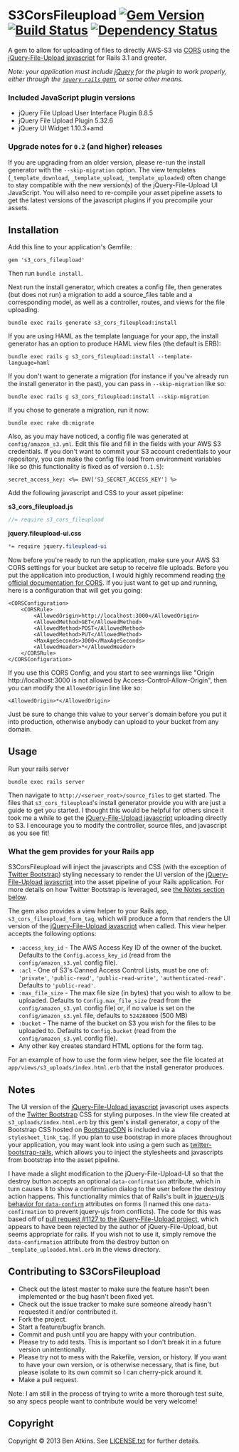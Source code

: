 # S3CorsFileupload [![Gem Version](https://badge.fury.io/rb/s3_cors_fileupload.png)](http://badge.fury.io/rb/s3_cors_fileupload) [![Build Status](https://travis-ci.org/fullbridge-batkins/s3_cors_fileupload.png?branch=master)](https://travis-ci.org/fullbridge-batkins/s3_cors_fileupload) [![Dependency Status](https://gemnasium.com/fullbridge-batkins/s3_cors_fileupload.png)](https://gemnasium.com/fullbridge-batkins/s3_cors_fileupload)

A gem to allow for uploading of files to directly AWS-S3 via [CORS](http://www.w3.org/TR/cors/) using the
[jQuery-File-Upload javascript](http://blueimp.github.com/jQuery-File-Upload/) for Rails 3.1 and greater.

*Note: your application must include [jQuery](http://jquery.com/) for the plugin to work properly,
either through the [`jquery-rails` gem](https://github.com/rails/jquery-rails), or some other means.*

### Included JavaScript plugin versions

* jQuery File Upload User Interface Plugin 8.8.5
* jQuery File Upload Plugin 5.32.6
* jQuery UI Widget 1.10.3+amd

### Upgrade notes for `0.2` (and higher) releases

If you are upgrading from an older version, please re-run the install generator with the `--skip-migration` option.
The view templates (`_template_download`, `_template_upload`, `_template_uploaded`) often change to stay compatible with
the new version(s) of the jQuery-File-Upload UI JavaScript. You will also need to re-compile your asset pipeline assets to
get the latest versions of the javascript plugins if you precompile your assets.

## Installation
Add this line to your application's Gemfile:

    gem 's3_cors_fileupload'

Then run `bundle install`.

Next run the install generator, which creates a config file, then generates (but does not run)
a migration to add a source_files table and a corresponding model, as well as a controller, routes,
and views for the file uploading.

    bundle exec rails generate s3_cors_fileupload:install

If you are using HAML as the template language for your app, the install generator has an option to produce
HAML view files (the default is ERB):

    bundle exec rails g s3_cors_fileupload:install --template-language=haml

If you don't want to generate a migration (for instance if you've already run the install generator in the past),
you can pass in `--skip-migration` like so:

    bundle exec rails g s3_cors_fileupload:install --skip-migration

If you chose to generate a migration, run it now:

    bundle exec rake db:migrate

Also, as you may have noticed, a config file was generated at `config/amazon_s3.yml`.  Edit this file and fill in
the fields with your AWS S3 credentials.  If you don't want to commit your S3 account credentials to your
repository, you can make the config file load from environment variables like so (this functionality is fixed as of version `0.1.5`):

    secret_access_key: <%= ENV['S3_SECRET_ACCESS_KEY'] %>

Add the following javascript and CSS to your asset pipeline:

**s3_cors_fileupload.js**
```javascript
//= require s3_cors_fileupload
```

**jquery.fileupload-ui.css**
```css
*= require jquery.fileupload-ui
```

Now before you're ready to run the application, make sure your AWS S3 CORS settings for your bucket are setup
to receive file uploads.  Before you put the application into production, I would highly recommend reading
[the official documentation for CORS](http://docs.amazonwebservices.com/AmazonS3/latest/dev/cors.html).
If you just want to get up and running, here is a configuration that will get you going:

```
<CORSConfiguration>
    <CORSRule>
        <AllowedOrigin>http://localhost:3000</AllowedOrigin>
        <AllowedMethod>GET</AllowedMethod>
        <AllowedMethod>POST</AllowedMethod>
        <AllowedMethod>PUT</AllowedMethod>
        <MaxAgeSeconds>3000</MaxAgeSeconds>
        <AllowedHeader>*</AllowedHeader>
    </CORSRule>
</CORSConfiguration>
```

If you use this CORS Config, and you start to see warnings like
"Origin http://localhost:3000 is not allowed by Access-Control-Allow-Origin", then you can modify the `AllowedOrigin`
line like so:

    <AllowedOrigin>*</AllowedOrigin>

Just be sure to change this value to your server's domain before you put it into production, otherwise anybody
can upload to your bucket from any domain.

## Usage

Run your rails server

    bundle exec rails server

Then navigate to `http://<server_root>/source_files` to get started.  The files that `s3_cors_fileupload`'s install generator
provide you with are just a guide to get you started.  I thought this would be helpful for others since it took me a while to
get the [jQuery-File-Upload javascript](http://blueimp.github.com/jQuery-File-Upload/) uploading directly to S3.  I encourage
you to modify the controller, source files, and javascript as you see fit!

### What the gem provides for your Rails app

S3CorsFileupload will inject the javascripts and CSS (with the exception of [Twitter Bootstrap](http://twitter.github.com/bootstrap/))
styling necessary to render the UI version of the [jQuery-File-Upload javascript](http://blueimp.github.com/jQuery-File-Upload/)
into the asset pipeline of your Rails application.  For more details on how Twitter Bootstrap is leveraged, see
[the Notes section below](#notes).  

The gem also provides a view helper to your Rails app, `s3_cors_fileupload_form_tag`, which will produce a form that renders
the UI version of the [jQuery-File-Upload javascript](http://blueimp.github.com/jQuery-File-Upload/) when called.
This view helper accepts the following options:

* `:access_key_id` - The AWS Access Key ID of the owner of the bucket.  Defaults to the `Config.access_key_id` (read from the `config/amazon_s3.yml` config file).
* `:acl` - One of S3's Canned Access Control Lists, must be one of: `'private'`, `'public-read'`, `'public-read-write'`, `'authenticated-read'`.  Defaults to `'public-read'`.
* `:max_file_size` - The max file size (in bytes) that you wish to allow to be uploaded.  Defaults to `Config.max_file_size` (read from the `config/amazon_s3.yml` config file) or, if no value is set on the `config/amazon_s3.yml` file, defaults to `524288000` (500 MB)
* `:bucket` - The name of the bucket on S3 you wish for the files to be uploaded to.  Defaults to `Config.bucket` (read from the `config/amazon_s3.yml` config file).
* Any other key creates standard HTML options for the form tag.

For an example of how to use the form view helper, see the file located at `app/views/s3_uploads/index.html.erb` that
the install generator produces.

## Notes

The UI version of the [jQuery-File-Upload javascript](http://blueimp.github.com/jQuery-File-Upload/)
javascript uses aspects of the [Twitter Bootstrap](http://twitter.github.com/bootstrap/) CSS for styling purposes.
In the view file created at `s3_uploads/index.html.erb` by this gem's install generator, a copy of the Bootstrap CSS hosted on
[BootstrapCDN](http://www.bootstrapcdn.com/) is included via a `stylesheet_link_tag`. If you plan to use bootstrap in more
places throughout your application, you may want look into using a gem such as
[twitter-bootstrap-rails](https://github.com/seyhunak/twitter-bootstrap-rails), which allows you to inject
the stylesheets and javascripts from bootstrap into the asset pipeline.

I have made a slight modification to the jQuery-File-Upload-UI so that the destroy button accepts an optional `data-confirmation`
attribute, which in turn causes it to show a confirmation dialog to the user before the destroy action happens.  This functionality
mimics that of Rails's built in [jquery-ujs behavior for `data-confirm`](https://github.com/rails/jquery-ujs/wiki/Unobtrusive-scripting-support-for-jQuery)
attributes on forms (I named this one `data-confirmation` to prevent jquery-ujs from conflicts).
The code for this was based off of [pull request #1127 to the jQuery-File-Upload project](https://github.com/blueimp/jQuery-File-Upload/pull/1127),
which appears to have been rejected by the author of jQuery-File-Upload, but seems appropriate for rails.  If you wish not to use it,
simply remove the `data-confirmation` attribute from the destroy button on `_template_uploaded.html.erb` in the views directory.

## Contributing to S3CorsFileupload
 
* Check out the latest master to make sure the feature hasn't been implemented or the bug hasn't been fixed yet.
* Check out the issue tracker to make sure someone already hasn't requested it and/or contributed it.
* Fork the project.
* Start a feature/bugfix branch.
* Commit and push until you are happy with your contribution.
* Please try to add tests. This is important so I don't break it in a future version unintentionally.
* Please try not to mess with the Rakefile, version, or history. If you want to have your own version, or is otherwise necessary, that is fine, but please isolate to its own commit so I can cherry-pick around it.
* Make a pull request.

Note: I am still in the process of trying to write a more thorough test suite, so any specs people want to contribute would be very welcome!

## Copyright

Copyright &copy; 2013 Ben Atkins. See [LICENSE.txt](https://github.com/fullbridge-batkins/s3_cors_fileupload/blob/master/LICENSE.txt)
for further details.
